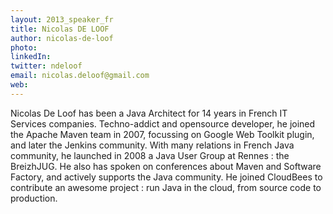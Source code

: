 ```yaml
---
layout: 2013_speaker_fr
title: Nicolas DE LOOF
author: nicolas-de-loof
photo: 
linkedIn: 
twitter: ndeloof
email: nicolas.deloof@gmail.com
web: 
---
```


Nicolas De Loof has been a Java Architect for 14 years in French IT Services companies. Techno-addict and opensource developer, he joined the Apache Maven team in 2007, focussing on Google Web Toolkit plugin, and later the Jenkins community. With many relations in French Java community, he launched in 2008 a Java User Group at Rennes : the BreizhJUG. He also has spoken on conferences about Maven and Software Factory, and actively supports the Java community. He joined CloudBees to contribute an awesome project : run Java in the cloud, from source code to production.